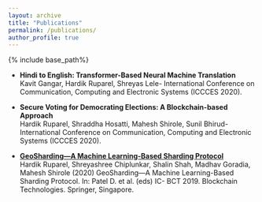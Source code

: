 ```yaml
---
layout: archive
title: "Publications"
permalink: /publications/
author_profile: true
---
```


{% include base_path%}
* **Hindi to English: Transformer-Based Neural Machine Translation** <br/>
    Kavit Gangar, Hardik Ruparel, Shreyas Lele- International Conference on Communication, Computing and Electronic Systems (ICCCES 2020).

* **Secure Voting for Democrating Elections: A Blockchain-based Approach** </br>
   Hardik Ruparel, Shraddha Hosatti, Mahesh Shirole, Sunil Bhirud- International Conference on Communication, Computing and Electronic Systems (ICCCES 2020).

* [**GeoSharding—A Machine Learning-Based Sharding Protocol**](https://link.springer.com/chapter/10.1007/978-981-15-4542-9_10) <br/>
   Hardik Ruparel, Shreyashree Chiplunkar, Shalin Shah, Madhav Goradia, Mahesh Shirole (2020) GeoSharding—A Machine Learning-Based Sharding Protocol. In: Patel D. et al. (eds) IC-   BCT 2019. Blockchain Technologies. Springer, Singapore.
